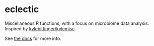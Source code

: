 # eclectic

Miscellaneous R functions, with a focus on microbiome data analysis. Inspired by [kylebittinger/kylemisc](https://github.com/kylebittinger/kylemisc).

See [the docs](http://eclarke.github.io/eclectic) for more info.

